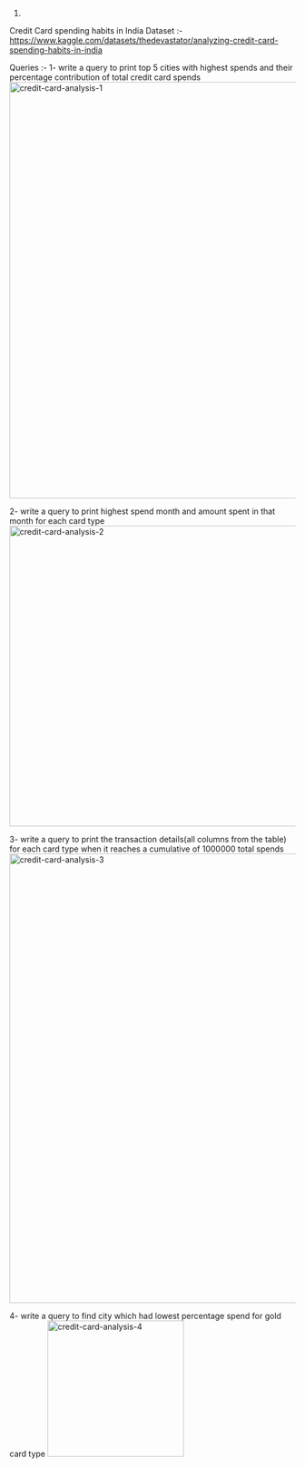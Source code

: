 1. 
Credit Card spending habits in India 
Dataset :- https://www.kaggle.com/datasets/thedevastator/analyzing-credit-card-spending-habits-in-india

Queries :- 
1- write a query to print top 5 cities with highest spends and their percentage contribution of total credit card spends 
<img width="734" alt="credit-card-analysis-1" src="https://github.com/yashasbharadwaj1/sql-case-studies/assets/71028991/f188d500-ec58-4571-bac6-c2086097ad3d">

2- write a query to print highest spend month and amount spent in that month for each card type
<img width="530" alt="credit-card-analysis-2" src="https://github.com/yashasbharadwaj1/sql-case-studies/assets/71028991/4f1201fc-e2e3-4ef5-929b-a4a9e819be87">

3- write a query to print the transaction details(all columns from the table) for each card type when
it reaches a cumulative of 1000000 total spends 
<img width="792" alt="credit-card-analysis-3" src="https://github.com/yashasbharadwaj1/sql-case-studies/assets/71028991/95f8a1f9-bca5-4c66-946e-ed867cbe3bda">

4- write a query to find city which had lowest percentage spend for gold card type
<img width="240" alt="credit-card-analysis-4" src="https://github.com/yashasbharadwaj1/sql-case-studies/assets/71028991/a4646520-eca7-42ce-9853-bdaf36f6c783">
